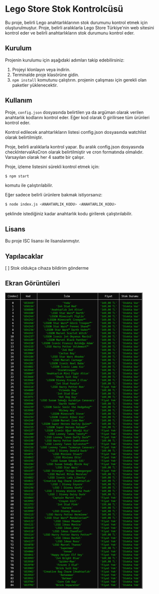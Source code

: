 # Lego Store Stok Kontrolcüsü
Bu proje, belirli Lego anahtarlıklarının stok durumunu kontrol etmek için oluşturulmuştur. Proje, belirli aralıklarla Lego Store Türkiye'nin web sitesini kontrol eder ve belirli anahtarlıkların stok durumunu kontrol eder.

## Kurulum
Projenin kurulumu için aşağıdaki adımları takip edebilirsiniz:

1. Projeyi klonlayın veya indirin.
2. Terminalde proje klasörüne gidin.
3. ```npm install``` komutunu çalıştırın. projenin çalışması için gerekli olan paketler yüklenecektir.

## Kullanım
Proje, ```config.json``` dosyasında belirtilen ya da argüman olarak verilen anahtarlık kodlarını kontrol eder. Eğer kod olarak 0 girilirsee tüm ürünleri kontrol eder.

Kontrol edilecek anahtarlıkların listesi config.json dosyasında watchlist olarak belirtilmiştir.

Proje, belirli aralıklarla kontrol yapar. Bu aralık config.json dosyasında checkIntervalAsCron olarak belirtilmiştir ve cron formatında olmalıdır. Varsayılan olarak her 4 saatte bir çalışır.

Proje, izleme listesini sürekli kontrol etmek için: 
```bash
$ npm start
``` 
komutu ile çalıştırılabilir.

Eğer sadece belirli ürünlere bakmak istiyorsanız:
```bash
$ node index.js <ANAHTARLIK_KODU> <ANAHTARLIK_KODU>
```
şeklinde istediğiniz kadar anahtarlık kodu girilerek çalıştırılabilir. 

## Lisans
Bu proje ISC lisansı ile lisanslanmıştır.

## Yapılacaklar
[ ] Stok oldukça cihaza bildirim gönderme

## Ekran Görüntüleri

![Her ürünü kontrol ederse.](screenshots/image.png)